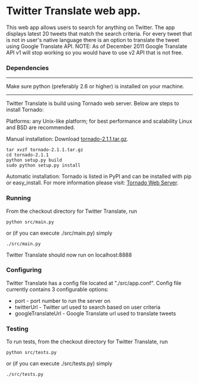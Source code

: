 Twitter Translate web app.
===

This web app allows users to search for anything on Twitter. The app displays latest 20 tweets that match the search criteria. For every tweet that is not in user's native language there is an option to translate the tweet using Google Translate API.
NOTE: As of December 2011 Google Translate API v1 will stop working so you would have to use v2 API that is not free.


### Dependencies

---
Make sure python (preferably 2.6 or higher) is installed on your machine.

---
Twitter Translate is build using Tornado web server. Below are steps to install Tornado:

Platforms: any Unix-like platform; for best performance and scalability Linux and BSD are recommended.

Manual installation: Download [tornado-2.1.1.tar.gz](http://github.com/downloads/facebook/tornado/tornado-2.1.1.tar.gz).

    tar xvzf tornado-2.1.1.tar.gz
    cd tornado-2.1.1
    python setup.py build
    sudo python setup.py install

Automatic installation: Tornado is listed in PyPI and can be installed with pip or easy_install.
For more information please visit: [Tornado Web Server](http://www.tornadoweb.org/).

### Running
From the checkout directory for Twitter Translate, run

    python src/main.py

or (if you can execute ./src/main.py) simply

    ./src/main.py

Twitter Translate should now run on localhost:8888


### Configuring
Twitter Translate has a config file located at "./src/app.conf". Config file currently contains 3 configurable options:

  - port - port number to run the server on
  - twitterUrl - Twitter url used to search based on user criteria
  - googleTranslateUrl - Google Translate url used to translate tweets
  
### Testing
To run tests, from the checkout directory for Twitter Translate, run

    python src/tests.py
    
or (if you can execute ./src/tests.py) simply

    ./src/tests.py
